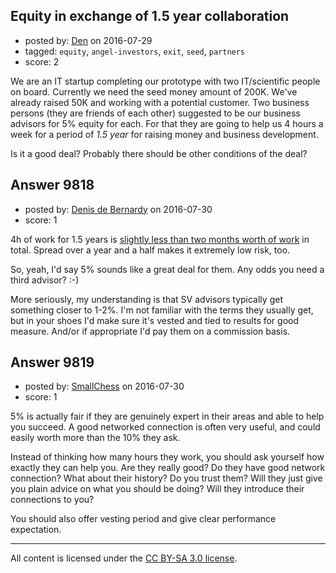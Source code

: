 ## Equity in exchange of 1.5 year collaboration

- posted by: [Den](https://stackexchange.com/users/2267417/den) on 2016-07-29
- tagged: `equity`, `angel-investors`, `exit`, `seed`, `partners`
- score: 2

<p>We are an IT startup completing our prototype with two IT/scientific people on board. Currently we need the seed money amount of 200K. We've already raised 50K and working with a potential customer. Two business persons (they are friends of each other) suggested to be our business advisors for 5% equity for each. For that they are going to help us 4 hours a week for a period of <em>1.5 year</em> for raising money and business development.</p>

<p>Is it a good deal? Probably there should be other conditions of the deal?</p>



## Answer 9818

- posted by: [Denis de Bernardy](https://stackexchange.com/users/182468/denis-de-bernardy) on 2016-07-30
- score: 1

<p>4h of work for 1.5 years is <a href="http://controller.berkeley.edu/number-working-hours-month" rel="nofollow">slightly less than two months worth of work</a> in total. Spread over a year and a half makes it extremely low risk, too.</p>

<p>So, yeah, I'd say 5% sounds like a great deal for them. Any odds you need a third advisor? :-)</p>

<p>More seriously, my understanding is that SV advisors typically get something closer to 1-2%. I'm not familiar with the terms they usually get, but in your shoes I'd make sure it's vested and tied to results for good measure. And/or if appropriate I'd pay them on a commission basis.</p>



## Answer 9819

- posted by: [SmallChess](https://stackexchange.com/users/124226/smallchess) on 2016-07-30
- score: 1

<p>5% is actually fair if they are genuinely expert in their areas and able to help you succeed. A good networked connection is often very useful, and could easily worth more than the 10% they ask.</p>

<p>Instead of thinking how many hours they work, you should ask yourself how exactly they can help you. Are they really good? Do they have good network connection? What about their history? Do you trust them? Will they just give you plain advice on what you should be doing? Will they introduce their connections to you?</p>

<p>You should also offer vesting period and give clear performance expectation. </p>




---

All content is licensed under the [CC BY-SA 3.0 license](https://creativecommons.org/licenses/by-sa/3.0/).
